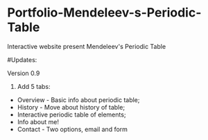 # Portfolio-Mendeleev-s-Periodic-Table
Interactive website present Mendeleev's Periodic Table

#Updates:

Version 0.9

1. Add 5 tabs:
 * Overview - Basic info about periodic table;
 * History - Move about history of table;
 * Interactive periodic table of elements;
 * Info about me!
 * Contact - Two options, email and form
